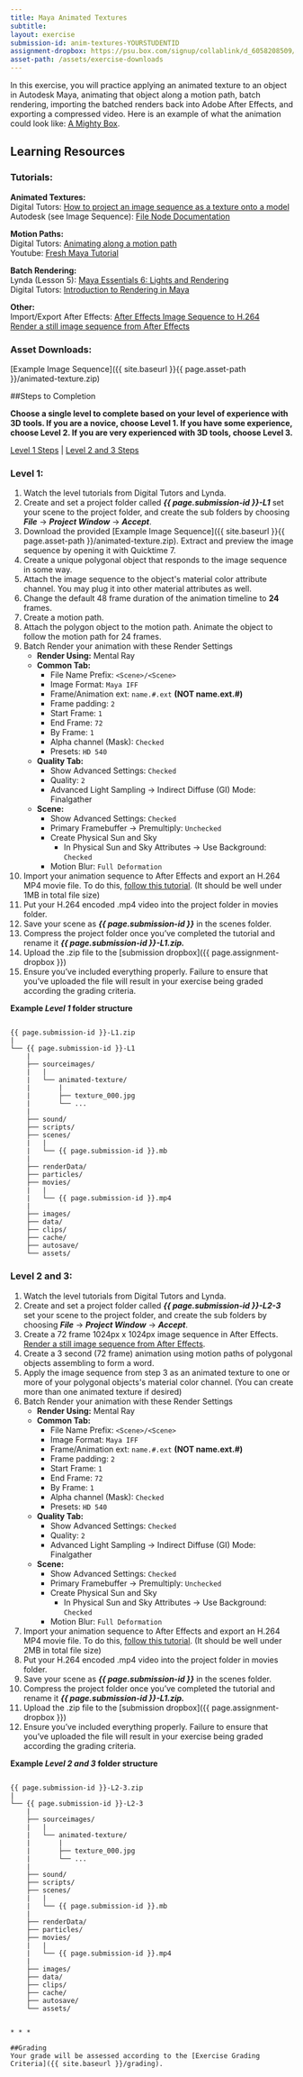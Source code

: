```yaml
---
title: Maya Animated Textures
subtitle: 
layout: exercise
submission-id: anim-textures-YOURSTUDENTID
assignment-dropbox: https://psu.box.com/signup/collablink/d_6058208509/13048f751411ea
asset-path: /assets/exercise-downloads
---
```


In this exercise, you will practice applying an animated texture to an object in Autodesk Maya, animating that object along a motion path, batch rendering, importing the batched renders back into Adobe After Effects, and exporting a compressed video. Here is an example of what the animation could look like: [A Mighty Box](https://docs.google.com/file/d/0BzXX6rmROMNWck1MVnpFclpWdU0/edit).

## Learning Resources

### Tutorials:

**Animated Textures:**  
Digital Tutors: [How to project an image sequence as a texture onto a model](http://www.digitaltutors.com/11/training.php?vid=10038&autoplay=1)  
Autodesk (see Image Sequence): [File Node Documentation](http://download.autodesk.com/global/docs/maya2013/en_us/index.html?url=files/Shading_Nodes_File.htm,topicNumber=d30e573165)

**Motion Paths:**  
Digital Tutors: [Animating along a motion path](http://www.digitaltutors.com/tutorial/609-Maya-Animation-Reference-Library-Animate)  
Youtube: [Fresh Maya Tutorial](http://www.youtube.com/watch?v=Z7HFSq6FrUs)

**Batch Rendering:**  
Lynda (Lesson 5): [Maya Essentials 6: Lights and Rendering](http://www.lynda.com/Maya-tutorials/Maya-Essentials-6-Lights-Rendering/96718-2.html)  
Digital Tutors: [Introduction to Rendering in Maya](http://www.digitaltutors.com/11/training.php?vid=21419&autoplay=1)

**Other:**  
Import/Export After Effects: [After Effects Image Sequence to H.264](https://docs.google.com/document/d/1R5G3bvXoe0_Bto59_dV4c4_iLZIA1--sHRQ8fhkBnvc/edit)  
[Render a still image sequence from After Effects](https://helpx.adobe.com/after-effects/using/rendering-exporting-still-images-still.html)
        
### Asset Downloads:  
[Example Image Sequence]({{ site.baseurl }}{{ page.asset-path }}/animated-texture.zip)


##Steps to Completion

**Choose a single level to complete based on your level of experience with 3D tools. If you are a novice, choose Level 1. If you have some experience, choose Level 2. If you are very experienced with 3D tools, choose Level 3.**

[Level 1 Steps](#level-1) | [Level 2 and 3 Steps](#level-2-3)

### <a name="level-1"></a>Level 1:

1. Watch the level tutorials from Digital Tutors and Lynda.
2. Create and set a project folder called **_{{ page.submission-id }}-L1_** set your scene to the project folder, and create the sub folders by choosing **_File_** → **_Project Window_** → **_Accept_**.
3. Download the provided [Example Image Sequence]({{ site.baseurl }}{{ page.asset-path }}/animated-texture.zip). Extract and preview the image sequence by opening it with Quicktime 7.
4. Create a unique polygonal object that responds to the image sequence in some way.
5. Attach the image sequence to the object's material color attribute channel. You may plug it into other material attributes as well.
6. Change the default 48 frame duration of the animation timeline to **24** frames.
7. Create a motion path.
8. Attach the polygon object to the motion path. Animate the object to follow the motion path for 24 frames.
9. Batch Render your animation with these Render Settings
   - **Render Using:** Mental Ray
   - **Common Tab:**
      - File Name Prefix: ``` <Scene>/<Scene> ```
      - Image Format: ``` Maya IFF ```
      - Frame/Animation ext:  ``` name.#.ext ``` **(NOT name.ext.#)**
      - Frame padding: ``` 2 ``` 
      - Start Frame: ``` 1 ``` 
      - End Frame: ``` 72 ``` 
      - By Frame: ``` 1 ``` 
      - Alpha channel (Mask): ``` Checked ``` 
      - Presets: ``` HD 540 ``` 
   - **Quality Tab:**
      - Show Advanced Settings: ``` Checked ```      
      - Quality: ``` 2 ``` 
      - Advanced Light Sampling → Indirect Diffuse (GI) Mode: Finalgather
   - **Scene:**
      - Show Advanced Settings: ``` Checked ```  
      - Primary Framebuffer → Premultiply: ``` Unchecked ```
      - Create Physical Sun and Sky
         - In Physical Sun and Sky Attributes → Use Background:  ``` Checked ``` 
      - Motion Blur: ``` Full Deformation ``` 
10. Import your animation sequence to After Effects and export an H.264 MP4 movie file. To do this, [follow this tutorial](https://docs.google.com/document/d/1R5G3bvXoe0_Bto59_dV4c4_iLZIA1--sHRQ8fhkBnvc/edit). (It should be well under 1MB in total file size)
11. Put your H.264 encoded .mp4 video into the project folder in movies folder.
12. Save your scene as **_{{ page.submission-id }}_** in the scenes folder.
13. Compress the project folder once you’ve completed the tutorial and rename it **_{{ page.submission-id }}-L1.zip._**
14. Upload the .zip file to the [submission dropbox]({{ page.assignment-dropbox }})
15. Ensure you’ve included everything properly. Failure to ensure that you’ve uploaded the file will result in your exercise being graded according the grading criteria.

**Example _Level 1_ folder structure**

```

{{ page.submission-id }}-L1.zip
|
└── {{ page.submission-id }}-L1
    |
    ├── sourceimages/
    |   |
    |   └── animated-texture/
    |       |
    |       ├── texture_000.jpg
    |       └── ...
    |
    ├── sound/
    ├── scripts/
    ├── scenes/
    |   |
    |   └── {{ page.submission-id }}.mb
    |
    ├── renderData/
    ├── particles/
    ├── movies/
    |   |
    |   └── {{ page.submission-id }}.mp4
    |
    ├── images/
    ├── data/
    ├── clips/
    ├── cache/
    ├── autosave/
    └── assets/

```

### <a name="level-2-3"></a>Level 2 and 3:

1. Watch the level tutorials from Digital Tutors and Lynda.
2. Create and set a project folder called **_{{ page.submission-id }}-L2-3_** set your scene to the project folder, and create the sub folders by choosing **_File_** → **_Project Window_** → **_Accept_**. 
3. Create a 72 frame 1024px x 1024px image sequence in After Effects. [Render a still image sequence from After Effects](https://helpx.adobe.com/after-effects/using/rendering-exporting-still-images-still.html).
4. Create a 3 second (72 frame) animation using motion paths of polygonal objects assembling to form a word. 
5. Apply the image sequence from step 3 as an animated texture to one or more of your polygonal objects's material color channel. (You can create more than one animated texture if desired)
6. Batch Render your animation with these Render Settings
   - **Render Using:** Mental Ray
   - **Common Tab:**
      - File Name Prefix: ``` <Scene>/<Scene> ```
      - Image Format: ``` Maya IFF ```
      - Frame/Animation ext:  ``` name.#.ext ``` **(NOT name.ext.#)**
      - Frame padding: ``` 2 ``` 
      - Start Frame: ``` 1 ``` 
      - End Frame: ``` 72 ``` 
      - By Frame: ``` 1 ``` 
      - Alpha channel (Mask): ``` Checked ``` 
      - Presets: ``` HD 540 ``` 
   - **Quality Tab:**
      - Show Advanced Settings: ``` Checked ```      
      - Quality: ``` 2 ``` 
      - Advanced Light Sampling → Indirect Diffuse (GI) Mode: Finalgather
   - **Scene:**
      - Show Advanced Settings: ``` Checked ```  
      - Primary Framebuffer → Premultiply: ``` Unchecked ```
      - Create Physical Sun and Sky
         - In Physical Sun and Sky Attributes → Use Background:  ``` Checked ``` 
      - Motion Blur: ``` Full Deformation ``` 
7. Import your animation sequence to After Effects and export an H.264 MP4 movie file. To do this, [follow this tutorial](https://docs.google.com/document/d/1R5G3bvXoe0_Bto59_dV4c4_iLZIA1--sHRQ8fhkBnvc/edit). (It should be well under 2MB in total file size)
8. Put your H.264 encoded .mp4 video into the project folder in movies folder. 
9. Save your scene as **_{{ page.submission-id }}_** in the scenes folder.
10. Compress the project folder once you’ve completed the tutorial and rename it **_{{ page.submission-id }}-L1.zip._**
11. Upload the .zip file to the [submission dropbox]({{ page.assignment-dropbox }})
12. Ensure you’ve included everything properly. Failure to ensure that you’ve uploaded the file will result in your exercise being graded according the grading criteria.

**Example _Level 2 and 3_ folder structure**

```

{{ page.submission-id }}-L2-3.zip
|
└── {{ page.submission-id }}-L2-3
    |
    ├── sourceimages/
    |   |
    |   └── animated-texture/
    |       |
    |       ├── texture_000.jpg
    |       └── ...
    |
    ├── sound/
    ├── scripts/
    ├── scenes/
    |   |
    |   └── {{ page.submission-id }}.mb
    |
    ├── renderData/
    ├── particles/
    ├── movies/
    |   |
    |   └── {{ page.submission-id }}.mp4
    |
    ├── images/
    ├── data/
    ├── clips/
    ├── cache/
    ├── autosave/
    └── assets/


* * *

##Grading
Your grade will be assessed according to the [Exercise Grading Criteria]({{ site.baseurl }}/grading).
